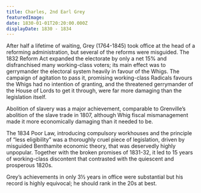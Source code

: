 ```yaml
---
title: Charles, 2nd Earl Grey
featuredImage:
date: 1830-01-01T20:20:00.000Z
displayDate: 1830 - 1834
---
```


After half a lifetime of waiting, Grey (1764-1845) took office at the head of a reforming administration, but several of the reforms were misguided. The 1832 Reform Act expanded the electorate by only a net 15% and disfranchised many working-class voters; its main effect was to gerrymander the electoral system heavily in favour of the Whigs. The campaign of agitation to pass it, promising working-class Radicals favours the Whigs had no intention of granting, and the threatened gerrymander of the House of Lords to get it through, were far more damaging than the legislation itself.

Abolition of slavery was a major achievement, comparable to Grenville’s abolition of the slave trade in 1807, although Whig fiscal mismanagement made it more economically damaging than it needed to be.

The 1834 Poor Law, introducing compulsory workhouses and the principle of “less eligibility” was a thoroughly cruel piece of legislation, driven by misguided Benthamite economic theory, that was deservedly highly unpopular. Together with the broken promises of 1831-32, it led to 15 years of working-class discontent that contrasted with the quiescent and prosperous 1820s.

Grey’s achievements in only 3½ years in office were substantial but his record is highly equivocal; he should rank in the 20s at best.
